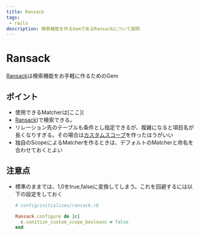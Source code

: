 ```yaml
---
title: Ransack
tags:
 - rails
description: 検索機能を作るGemであるRansackについて説明
---
```


# Ransack
[Ransack](https://github.com/activerecord-hackery/ransack)は検索機能をお手軽に作るためのGem

## ポイント
 - 使用できるMatcherは[ここ](
 - [Ransack](https://github.com/activerecord-hackery/ransack))で検索できる。
 - リレーション先のテーブルも条件とし指定できるが、複雑になると項目名が長くなりすぎる。その場合は[カスタムスコープ](https://github.com/activerecord-hackery/ransack#using-scopesclass-methods)を作ったほうがいい
 - 独自のScopeによるMatcherを作るときは、デフォルトのMatcherと命名を合わせておくとよい

## 注意点
 - 標準のままでは、1,0をtrue,falseに変換してしまう。これを回避するには以下の設定をしておく
    ```ruby
    # config/initializes/ransack.rb

    Ransack.configure do |c|
      c.sanitize_custom_scope_booleans = false
    end
    ```
